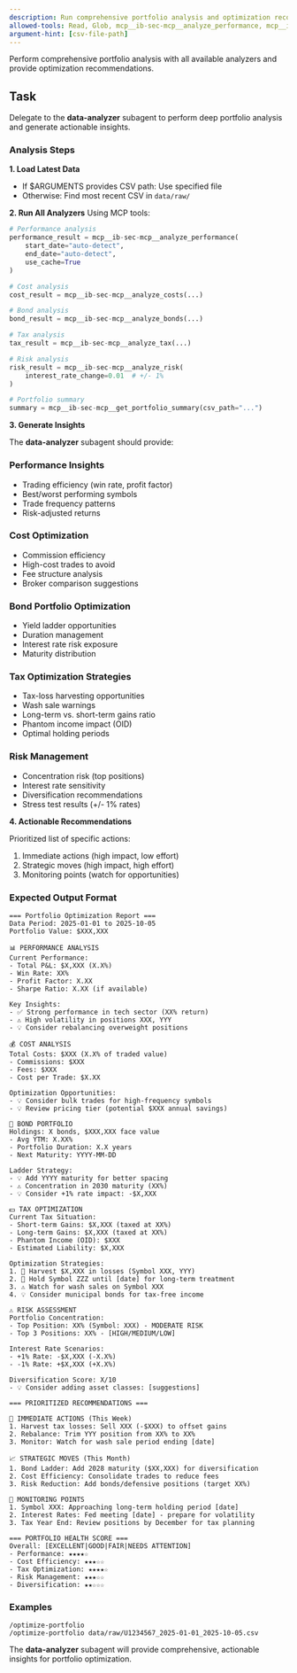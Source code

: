 ```yaml
---
description: Run comprehensive portfolio analysis and optimization recommendations
allowed-tools: Read, Glob, mcp__ib-sec-mcp__analyze_performance, mcp__ib-sec-mcp__analyze_costs, mcp__ib-sec-mcp__analyze_bonds, mcp__ib-sec-mcp__analyze_tax, mcp__ib-sec-mcp__analyze_risk, mcp__ib-sec-mcp__get_portfolio_summary
argument-hint: [csv-file-path]
---
```


Perform comprehensive portfolio analysis with all available analyzers and provide optimization recommendations.

## Task

Delegate to the **data-analyzer** subagent to perform deep portfolio analysis and generate actionable insights.

### Analysis Steps

**1. Load Latest Data**
- If $ARGUMENTS provides CSV path: Use specified file
- Otherwise: Find most recent CSV in `data/raw/`

**2. Run All Analyzers**
Using MCP tools:
```python
# Performance analysis
performance_result = mcp__ib-sec-mcp__analyze_performance(
    start_date="auto-detect",
    end_date="auto-detect",
    use_cache=True
)

# Cost analysis
cost_result = mcp__ib-sec-mcp__analyze_costs(...)

# Bond analysis
bond_result = mcp__ib-sec-mcp__analyze_bonds(...)

# Tax analysis
tax_result = mcp__ib-sec-mcp__analyze_tax(...)

# Risk analysis
risk_result = mcp__ib-sec-mcp__analyze_risk(
    interest_rate_change=0.01  # +/- 1%
)

# Portfolio summary
summary = mcp__ib-sec-mcp__get_portfolio_summary(csv_path="...")
```

**3. Generate Insights**

The **data-analyzer** subagent should provide:

### Performance Insights
- Trading efficiency (win rate, profit factor)
- Best/worst performing symbols
- Trade frequency patterns
- Risk-adjusted returns

### Cost Optimization
- Commission efficiency
- High-cost trades to avoid
- Fee structure analysis
- Broker comparison suggestions

### Bond Portfolio Optimization
- Yield ladder opportunities
- Duration management
- Interest rate risk exposure
- Maturity distribution

### Tax Optimization Strategies
- Tax-loss harvesting opportunities
- Wash sale warnings
- Long-term vs. short-term gains ratio
- Phantom income impact (OID)
- Optimal holding periods

### Risk Management
- Concentration risk (top positions)
- Interest rate sensitivity
- Diversification recommendations
- Stress test results (+/- 1% rates)

**4. Actionable Recommendations**

Prioritized list of specific actions:
1. Immediate actions (high impact, low effort)
2. Strategic moves (high impact, high effort)
3. Monitoring points (watch for opportunities)

### Expected Output Format

```
=== Portfolio Optimization Report ===
Data Period: 2025-01-01 to 2025-10-05
Portfolio Value: $XXX,XXX

📊 PERFORMANCE ANALYSIS
Current Performance:
- Total P&L: $X,XXX (X.X%)
- Win Rate: XX%
- Profit Factor: X.XX
- Sharpe Ratio: X.XX (if available)

Key Insights:
- ✅ Strong performance in tech sector (XX% return)
- ⚠️ High volatility in positions XXX, YYY
- 💡 Consider rebalancing overweight positions

💰 COST ANALYSIS
Total Costs: $XXX (X.X% of traded value)
- Commissions: $XXX
- Fees: $XXX
- Cost per Trade: $X.XX

Optimization Opportunities:
- 💡 Consider bulk trades for high-frequency symbols
- 💡 Review pricing tier (potential $XXX annual savings)

🏦 BOND PORTFOLIO
Holdings: X bonds, $XXX,XXX face value
- Avg YTM: X.XX%
- Portfolio Duration: X.X years
- Next Maturity: YYYY-MM-DD

Ladder Strategy:
- 💡 Add YYYY maturity for better spacing
- ⚠️ Concentration in 2030 maturity (XX%)
- 💡 Consider +1% rate impact: -$X,XXX

💵 TAX OPTIMIZATION
Current Tax Situation:
- Short-term Gains: $X,XXX (taxed at XX%)
- Long-term Gains: $X,XXX (taxed at XX%)
- Phantom Income (OID): $XXX
- Estimated Liability: $X,XXX

Optimization Strategies:
1. 🎯 Harvest $X,XXX in losses (Symbol XXX, YYY)
2. 🎯 Hold Symbol ZZZ until [date] for long-term treatment
3. ⚠️ Watch for wash sales on Symbol XXX
4. 💡 Consider municipal bonds for tax-free income

⚠️ RISK ASSESSMENT
Portfolio Concentration:
- Top Position: XX% (Symbol: XXX) - MODERATE RISK
- Top 3 Positions: XX% - [HIGH/MEDIUM/LOW]

Interest Rate Scenarios:
- +1% Rate: -$X,XXX (-X.X%)
- -1% Rate: +$X,XXX (+X.X%)

Diversification Score: X/10
- 💡 Consider adding asset classes: [suggestions]

=== PRIORITIZED RECOMMENDATIONS ===

🎯 IMMEDIATE ACTIONS (This Week)
1. Harvest tax losses: Sell XXX (-$XXX) to offset gains
2. Rebalance: Trim YYY position from XX% to XX%
3. Monitor: Watch for wash sale period ending [date]

📈 STRATEGIC MOVES (This Month)
1. Bond Ladder: Add 2028 maturity ($XX,XXX) for diversification
2. Cost Efficiency: Consolidate trades to reduce fees
3. Risk Reduction: Add bonds/defensive positions (target XX%)

👀 MONITORING POINTS
1. Symbol XXX: Approaching long-term holding period [date]
2. Interest Rates: Fed meeting [date] - prepare for volatility
3. Tax Year End: Review positions by December for tax planning

=== PORTFOLIO HEALTH SCORE ===
Overall: [EXCELLENT|GOOD|FAIR|NEEDS ATTENTION]
- Performance: ★★★★☆
- Cost Efficiency: ★★★☆☆
- Tax Optimization: ★★★★☆
- Risk Management: ★★★☆☆
- Diversification: ★★☆☆☆
```

### Examples

```
/optimize-portfolio
/optimize-portfolio data/raw/U1234567_2025-01-01_2025-10-05.csv
```

The **data-analyzer** subagent will provide comprehensive, actionable insights for portfolio optimization.
